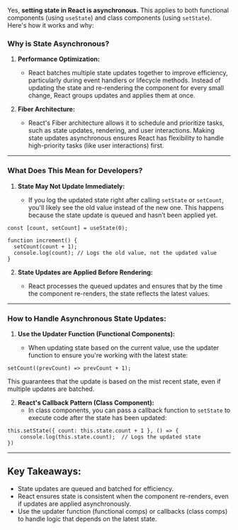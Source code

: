 Yes, **setting state in React is asynchronous.** This applies to both functional components (using `useState`) and class components (using `setState`). Here's how it works and why:

### **Why is State Asynchronous?**

1. **Performance Optimization:**
    
    - React batches multiple state updates together to improve efficiency, particularly during event handlers or lifecycle methods. Instead of updating the state and re-rendering the component for every small change, React groups updates and applies them at once.
        
2. **Fiber Architecture:**
    
    - React's Fiber architecture allows it to schedule and prioritize tasks, such as state updates, rendering, and user interactions. Making state updates asynchronous ensures React has flexibility to handle high-priority tasks (like user interactions) first.

---
### **What Does This Mean for Developers?**

1. **State May Not Update Immediately:**
    
    - If you log the updated state right after calling `setState` or `setCount`, you'll likely see the old value instead of the new one. This happens because the state update is queued and hasn’t been applied yet.

```
const [count, setCount] = useState(0);

function increment() {
  setCount(count + 1);
  console.log(count); // Logs the old value, not the updated value
}

```

2. **State Updates are Applied Before Rendering:**

	- React processes the queued updates and ensures that by the time the component re-renders, the state reflects the latest values.

---
### **How to Handle Asynchronous State Updates:**

1. **Use the Updater Function (Functional Components):**
    
    - When updating state based on the current value, use the updater function to ensure you're working with the latest state:

```
setCount((prevCount) => prevCount + 1);
```

This guarantees that the update is based on the mist recent state, even if multiple updates are batched.

2. **React's Callback Pattern (Class Component):**
	- In class components, you can pass a callback function to `setState` to execute code after the state has been updated:

```
this.setState({ count: this.state.count + 1 }, () => {
	console.log(this.state.count);  // Logs the updated state
})
```
---

## Key Takeaways:

- State updates are queued and batched for efficiency.
- React ensures state is consistent when the component re-renders, even if updates are applied asynchronously.
- Use the updater function (functional comps) or callbacks (class comps) to handle logic that depends on the latest state.
